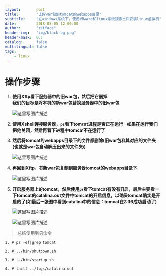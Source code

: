 ```yaml
---
layout:       post
title:        "上传war包到tomcat的webapps目录"
subtitle:     "在windows系统下，使用VMware和linux系统镜像文件安装linux虚拟机"
date:         2018-08-05 12:00:00
author:       "catface"
header-img:   "img/black-bg.png"
header-mask:  0.3
catalog:      false
multilingual: false
tags:
    - linux
---
```


# 操作步骤

1. **使用Xftp看下服务器中的旧war包，然后把它删掉**
    **<br>我们的目标是将本机的新war包替换服务器中的旧war包**

	![这里写图片描述](https://imgconvert.csdnimg.cn/aHR0cDovL2ltZy5ibG9nLmNzZG4ubmV0LzIwMTcwOTA2MjE1NzU1NDU1)

2. **使用Xshell连接服务器，`ps`看下tomcat进程是否正在运行，如果在运行我们把他关闭，然后再看下进程中tomcat不在运行了**

3. **然后将tomcat的webapps目录下的文件都删除(旧war包和其对应的文件夹(也就是war包自动解压出来的文件夹))**

	![这里写图片描述](https://imgconvert.csdnimg.cn/aHR0cDovL2ltZy5ibG9nLmNzZG4ubmV0LzIwMTcwOTA2MjE1ODEwNDUx)

4. **再回到Xftp，将新war包复制到服务器tomcat的webapps目录下**

	![这里写图片描述](https://imgconvert.csdnimg.cn/aHR0cDovL2ltZy5ibG9nLmNzZG4ubmV0LzIwMTcwOTA2MjE1ODIxMjk2)

5. **开启服务器上的tomcat，然后使用`ps`看下tomcat有没有开启，最后主要看一下tomcat的catalina.out文件中tomcat的开启信息，以确保tomcat确实是开启的了(如最后一张图中看到catalina中的信息：tomcat在2:36成功启动了)**

	![这里写图片描述](https://imgconvert.csdnimg.cn/aHR0cDovL2ltZy5ibG9nLmNzZG4ubmV0LzIwMTcwOTA2MjE1ODMxODQ1)

	![这里写图片描述](https://imgconvert.csdnimg.cn/aHR0cDovL2ltZy5ibG9nLmNzZG4ubmV0LzIwMTcwOTA2MjE1ODQyMTI1)

> 总结使用到的命令

    1. # ps -ef|grep tomcat
    
    2. # ../bin/shutdown.sh
    
    3. # ../bin/startup.sh
    
    4. # tailf ../logs/catalina.out
